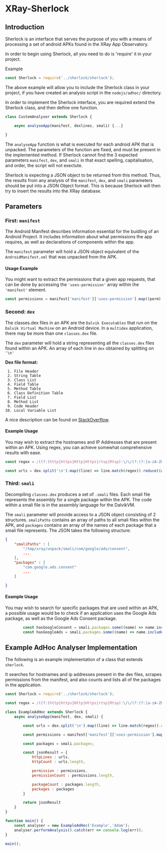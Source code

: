 # XRay-Sherlock

## Introduction

Sherlock is an interface that serves the purpose of you with a means of processing a set
of android APKs found in the XRay App Observatory.

In order to begin using Sherlock, all you need to do is 'require' it in your project.

Example
```js
const Sherlock = require('../sherlock/sherlock');
```

The above example will allow you to include the Sherlock class in your project, if you
have created an analysis script in the `nodejs/adhoc/` directory.

In order to implement the Sherlock interface, you are required extend the Sherlock class,
and then define one function.

```js
class CustomAnalyser extends Sherlock {

    async analyseApp(manifest, dexlines, smali) {...}

}

```

The `analyseApp` function is what is executed for each android APK that is unpacked. The
parameters of the function are fixed, and must be present in the implemented method. If
Sherlock cannot find the 3 expected parameters `manifest`, `dex`, and `smali` in
that exact spelling, capitalisation, and order, the script will not exectute.

Sherlock is expecting a JSON object to be returned from this method. Thus, the results
from any analysis of the `manifest`, `dex`, and `smali` parameters should be put
into a JSON Object format. This is because Sherlock will then try to insert the results
into the XRay database.

## Parameters

### First: `manifest`

The Android Manifest describes information essential for  the buidling of an Android Project. It includes information about what permissions the app requires, as well as declarations of components within the app.

The `manifest`  parameter will hold a JSON object equivalent of the `AndroidManifest.xml` that was unpacked from the APK.

#### Usage Example

You might want to extract the permissions that a given app requests, that can be done by accessing the `'uses-permission'` array within the `'manifest'` element.

```js
const permissions = manifest['manifest']['uses-permission'].map((perm) => perm['$']['android:name'])
```


### Second: `dex`

The classes.dex files in an APK are the `Dalvik Executables` that run on the `Dalvik Virtual Machine` on an Android device. In a `multidex` application, there may be more than one `classes.dex` file.

The `dex` parameter will hold a string representing all the `classes.dex` files found within an APK. An array of each line in `dex` obtained by splitting on `'\n'`

**Dex file format:**

     1. File Header
     2. String Table
     3. Class List
     4. Field Table
     5. Method Table
     6. Class Definition Table
     7. Field List
     8. Method List
     9. Code Header
    10. Local Variable List

A nice description can be found on [StackOverflow](https://stackoverflow.com/questions/7750448/what-are-dex-files-in-android).

#### Example Usage

You may wish to extract the hostnames and IP Addresses that are present within an APK. Using regex, you can achieve somewhat comprehensive results with ease.

```js
const regex = /((?:(http|https|Http|Https|rtsp|Rtsp):\/\/(?:(?:[a-zA-Z0-9\$\-\_\.\+\!\*\'\(\)\,\;\?\&\=]|(?:\%[a-fA-F0-9]{2})){1,64}(?:\:(?:[a-zA-Z0-9\$\-\_\.\+\!\*\'\(\)\,\;\?\&\=]|(?:\%[a-fA-F0-9]{2})){1,25})?\@)?)?((?:(?:[a-zA-Z0-9][a-zA-Z0-9\-]{0,64}\.)+(?:(?:aero|arpa|asia|a[cdefgilmnoqrstuwxz])|(?:biz|b[abdefghijmnorstvwyz])|(?:cat|com|coop|c[acdfghiklmnoruvxyz])|d[ejkmoz]|(?:edu|e[cegrstu])|f[ijkmor]|(?:gov|g[abdefghilmnpqrstuwy])|h[kmnrtu]|(?:info|int|i[delmnoqrst])|(?:jobs|j[emop])|k[eghimnrwyz]|l[abcikrstuvy]|(?:mil|mobi|museum|m[acdghklmnopqrstuvwxyz])|(?:name|net|n[acefgilopruz])|(?:org|om)|(?:pro|p[aefghklmnrstwy])|qa|r[eouw]|s[abcdeghijklmnortuvyz]|(?:tel|travel|t[cdfghjklmnoprtvwz])|u[agkmsyz]|v[aceginu]|w[fs]|y[etu]|z[amw]))|(?:(?:25[0-5]|2[0-4][0-9]|[0-1][0-9]{2}|[1-9][0-9]|[1-9])\.(?:25[0-5]|2[0-4][0-9]|[0-1][0-9]{2}|[1-9][0-9]|[1-9]|0)\.(?:25[0-5]|2[0-4][0-9]|[0-1][0-9]{2}|[1-9][0-9]|[1-9]|0)\.(?:25[0-5]|2[0-4][0-9]|[0-1][0-9]{2}|[1-9][0-9]|[0-9])))(?:\:\d{1,5})?)(\/(?:(?:[a-zA-Z0-9\;\/\?\:\@\&\=\#\~\-\.\+\!\*\'\(\)\,\_])|(?:\%[a-fA-F0-9]{2}))*)?(?:\b|$)/gi;

const urls = dex.split('\n').map((line) => line.match(regex)).reduce((a,b) => a.concat(b), []).filter((match) => match);

```

### Third: `smali`

Decompiling `classes.dex` produces a set of `.smali` files. Each smali file represents the assembly for a single package within the APK. The code within a smali file is in the assembly language for the DalvikVM.

The `smali` parameter will provide access to a JSON object consisting of 2 structures. `smaliPaths` contains an array of paths to all smali files within the APK, and `packages` contains an array of the names of each package that a smali file represents. The JSON takes the following structure:

```json
{
    "smaliPaths" : [
        "/tmp/xray/unpack/smali/com/google/ads/consent",
        ...
    ],
    "packages" : [
        "com.google.ads.consent"
        ...
    ]

}
```

#### Example Usage

You may wish to search for specific packages that are used within an APK, a possible usage would be to check if an application uses the Google Ads package, as well as the Google Ads Consent package.

```js
        const hasGoogleConsent = smali.packages.some((name) => name.includes('com.google.ads.consent'));
        const hasGoogleAds = smali.packages.some((name) => name.includes('com.google.ads'));

```

## Example AdHoc Analyser Implementation

The following is an example implementation of a class that extends `sherlock`.

It searches for hostnames and ip addresses present in the dex files, scrapes permissions from the manifest, and also counts and lists all of the packages in the application.

```js
const Sherlock = require('../sherlock/sherlock');

const regex = /((?:(http|https|Http|Https|rtsp|Rtsp):\/\/(?:(?:[a-zA-Z0-9\$\-\_\.\+\!\*\'\(\)\,\;\?\&\=]|(?:\%[a-fA-F0-9]{2})){1,64}(?:\:(?:[a-zA-Z0-9\$\-\_\.\+\!\*\'\(\)\,\;\?\&\=]|(?:\%[a-fA-F0-9]{2})){1,25})?\@)?)?((?:(?:[a-zA-Z0-9][a-zA-Z0-9\-]{0,64}\.)+(?:(?:aero|arpa|asia|a[cdefgilmnoqrstuwxz])|(?:biz|b[abdefghijmnorstvwyz])|(?:cat|com|coop|c[acdfghiklmnoruvxyz])|d[ejkmoz]|(?:edu|e[cegrstu])|f[ijkmor]|(?:gov|g[abdefghilmnpqrstuwy])|h[kmnrtu]|(?:info|int|i[delmnoqrst])|(?:jobs|j[emop])|k[eghimnrwyz]|l[abcikrstuvy]|(?:mil|mobi|museum|m[acdghklmnopqrstuvwxyz])|(?:name|net|n[acefgilopruz])|(?:org|om)|(?:pro|p[aefghklmnrstwy])|qa|r[eouw]|s[abcdeghijklmnortuvyz]|(?:tel|travel|t[cdfghjklmnoprtvwz])|u[agkmsyz]|v[aceginu]|w[fs]|y[etu]|z[amw]))|(?:(?:25[0-5]|2[0-4][0-9]|[0-1][0-9]{2}|[1-9][0-9]|[1-9])\.(?:25[0-5]|2[0-4][0-9]|[0-1][0-9]{2}|[1-9][0-9]|[1-9]|0)\.(?:25[0-5]|2[0-4][0-9]|[0-1][0-9]{2}|[1-9][0-9]|[1-9]|0)\.(?:25[0-5]|2[0-4][0-9]|[0-1][0-9]{2}|[1-9][0-9]|[0-9])))(?:\:\d{1,5})?)(\/(?:(?:[a-zA-Z0-9\;\/\?\:\@\&\=\#\~\-\.\+\!\*\'\(\)\,\_])|(?:\%[a-fA-F0-9]{2}))*)?(?:\b|$)/gi;

class ExampleAdHoc extends Sherlock {
    async analyseApp(manifest, dex, smali) {

        const urls = dex.split('\n').map((line) => line.match(regex)).reduce((a,b) => a.concat(b), []).filter((match) => match);

        const permissions = manifest['manifest']['uses-permission'].map((perm) => perm['$']['android:name'])

        const packages = smali.packages;

        const jsonResult = {
            httpLines : urls,
            httpCount : urls.length,

            permission : permissions,
            permissionCount : permissions.length,

            packageCount : packages.length,
            packages : packages
        }

        return jsonResult
    }
}

function main() {
    const analyser = new ExampleAdHoc('Example','Adam');
    analyser.performAnalysis().catch(err => console.log(err));
}

main();
```
